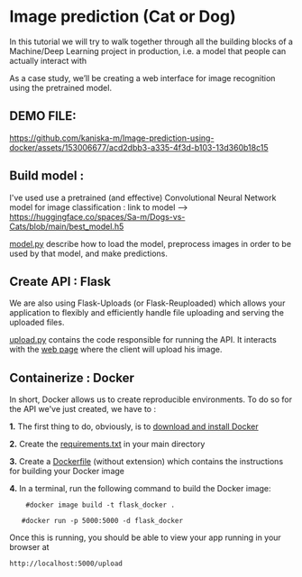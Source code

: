 # Image prediction (Cat or Dog)

In this tutorial we will try to walk together through all the building blocks of a Machine/Deep Learning project in production, i.e. a model that people can actually interact with

As a case study, we’ll be creating a web interface for image recognition using the pretrained model.

## DEMO FILE:
https://github.com/kaniska-m/Image-prediction-using-docker/assets/153006677/acd2dbb3-a335-4f3d-b103-13d360b18c15

## Build model : 

I've used use a pretrained (and effective) Convolutional Neural Network model for image classification : 
link to model -->  https://huggingface.co/spaces/Sa-m/Dogs-vs-Cats/blob/main/best_model.h5

[model.py](./best_model.py) describe how to load the model, preprocess images in order to be used by that model, and make predictions.

## Create API : Flask


We are also using Flask-Uploads (or Flask-Reuploaded) which allows your application to flexibly and efficiently handle file uploading and serving the uploaded files.

[upload.py](./upload.py) contains the code responsible for running the API. It interacts with the [web page](./templates/upload.html) where the client will upload his image.

## Containerize : Docker

In short, Docker allows us to create reproducible environments. To do so for the API we've just created, we have to :

**1.** The first thing to do, obviously, is to [download and install Docker](https://www.docker.com/products/docker-desktop)

**2.** Create the [requirements.txt](./requirements.txt) in your main directory

**3.** Create a [Dockerfile](./Dockerfile) (without extension) which contains the instructions for building your Docker image

**4.** In a terminal, run the following command to build the Docker image:
  ```
      #docker image build -t flask_docker .
  ```

```
   #docker run -p 5000:5000 -d flask_docker
```

Once this is running, you should be able to view your app running in your browser at
```
http://localhost:5000/upload
```







